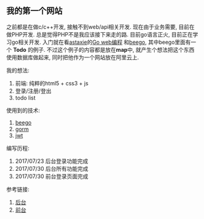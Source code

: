 ## 我的第一个网站

之前都是在做c/c++开发, 接触不到web/api相关开发. 现在由于业务需要, 目前在做PHP开发. 总是觉得PHP不是我应该接下来走的路.
目前go语言正火, 目前正在学习go相关开发. 入门就在看[astaxie](https://github.com/astaxie)的[Go web编程](https://github.com/astaxie/build-web-application-with-golang/blob/master/zh/preface.md)
和[beego](https://beego.me), 其中beego里面有一个 **Todo** 的例子. 不过这个例子的内容都是放在**map**中,
就产生个想法把这个东西使用数据库做起来, 同时把他作为一个网站放在阿里云上.

我的想法: 
1. 前端: 纯粹的html5 + css3 + js
2. 登录/注册/登出
3. todo list

使用到的技术:
1. [beego](https://beego.me)
2. [gorm](http://jinzhu.me/gorm/crud.html)
3. [jwt]()

编写历程:
1. 2017/07/23 后台登录功能完成
2. 2017/07/30 后台所有功能完成
3. 2017/07/30 前台登录页面完成

参考链接:
1. [后台](https://github.com/ikeikeikeike/beego-samples)
2. [前台](http://www.html5tricks.com/9-useful-html5-css3-login-form.html)
